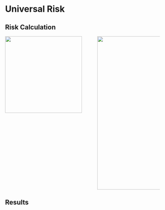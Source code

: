 # Universal Risk

##  Risk Calculation
 <div style="width: 100%; overflow: hidden;">
 <div style="width: 250px; float: left;"> 
 <img src="http://34.66.189.202:4567/uploads/urisk.png"  width="250"/>  
 </div>
    <div style="width: 500px; margin-left: 300px;">
    <img src="http://34.66.189.202:4567/uploads/fig3.png" width="500"/> 
    </div>
</div>



## Results

